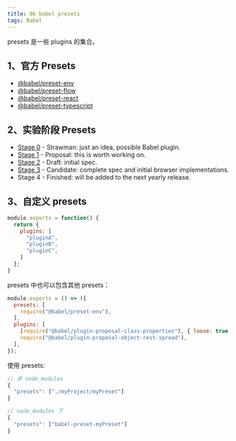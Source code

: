 ```yaml
---
title: 06 babel presets
tags: Babel
---
```


presets 是一些 plugins 的集合。


## 1、官方 Presets

- [@babel/preset-env](https://babeljs.io/docs/en/babel-preset-env)
- [@babel/preset-flow](https://babeljs.io/docs/en/babel-preset-flow)
- [@babel/preset-react](https://babeljs.io/docs/en/babel-preset-react)
- [@babel/preset-typescript](https://babeljs.io/docs/en/babel-preset-typescript)

## 2、实验阶段 Presets

- [Stage 0](https://babeljs.io/docs/en/babel-preset-stage-0) - Strawman: just an idea, possible Babel plugin.
- [Stage 1](https://babeljs.io/docs/en/babel-preset-stage-1) - Proposal: this is worth working on.
- [Stage 2](https://babeljs.io/docs/en/babel-preset-stage-2) - Draft: initial spec.
- [Stage 3](https://babeljs.io/docs/en/babel-preset-stage-3) - Candidate: complete spec and initial browser implementations.
- Stage 4 - Finished: will be added to the next yearly release.

## 3、自定义 presets

```javascript
module.exports = function() {
  return {
    plugins: [
      "pluginA",
      "pluginB",
      "pluginC",
    ]
  };
}
```

presets 中也可以包含其他 presets：

```javascript
module.exports = () => ({
  presets: [
    require("@babel/preset-env"),
  ],
  plugins: [
    [require("@babel/plugin-proposal-class-properties"), { loose: true }],
    require("@babel/plugin-proposal-object-rest-spread"),
  ],
});
```

使用 presets:

```javascript
// 非 node_modules
{
  "presets": ["./myProject/myPreset"]
}

// node_modules 下
{
  "presets": ["babel-preset-myPreset"]
}
```